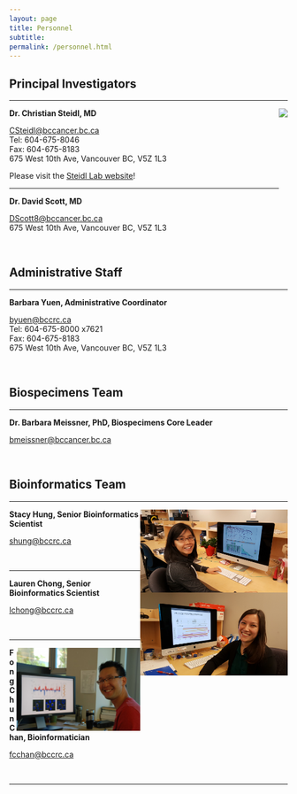```yaml
---
layout: page
title: Personnel
subtitle:
permalink: /personnel.html
---
```


## Principal Investigators

---

<img align="right" src="/img/steidl.png" height="200">

**Dr. Christian Steidl, MD**

<CSteidl@bccancer.bc.ca>  
Tel: 604-675-8046  
Fax: 604-675-8183  
675 West 10th Ave, Vancouver BC, V5Z 1L3  

Please visit the [Steidl Lab website](http://steidllab.med.ubc.ca/)!

---

**Dr. David Scott, MD**

<DScott8@bccancer.bc.ca>  
675 West 10th Ave, Vancouver BC, V5Z 1L3

<br>

## Administrative Staff

---

**Barbara Yuen, Administrative Coordinator**

<byuen@bccrc.ca>  
Tel: 604-675-8000 x7621  
Fax: 604-675-8183  
675 West 10th Ave, Vancouver BC, V5Z 1L3

<br>

## Biospecimens Team
---

**Dr. Barbara Meissner, PhD, Biospecimens Core Leader**

<bmeissner@bccancer.bc.ca>

<br>

## Bioinformatics Team
---

<img align="right" src="/img/stacy.jpg" height="150">

**Stacy Hung, Senior Bioinformatics Scientist**

<shung@bccrc.ca>

<br>

---

<img align="right" src="/img/lauren.jpg" height="150">

**Lauren Chong, Senior Bioinformatics Scientist**

<lchong@bccrc.ca>

<br>

---

<img align="right" src="/img/fong.jpg" height="150">

**Fong Chun Chan, Bioinformatician**

<fcchan@bccrc.ca>

<br>

---
